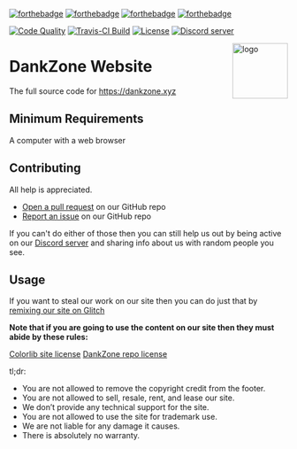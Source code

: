 [![forthebadge](https://forthebadge.com/images/badges/built-with-love.svg)](https://forthebadge.com)
[![forthebadge](https://forthebadge.com/images/badges/powered-by-electricity.svg)](https://forthebadge.com)
[![forthebadge](https://forthebadge.com/images/badges/uses-html.svg)](https://forthebadge.com)
[![forthebadge](https://forthebadge.com/images/badges/validated-html5.svg)](https://forthebadge.com)

<p>
  <a href="https://app.codacy.com/project/LeoDoesThings/dankzone.xyz/dashboard?bid=13535743"><img src="https://img.shields.io/codacy/grade/c9a7e2488d544a09b4d5dc415d9af208?style=for-the-badge" alt="Code Quality"></a>
  <a href="https://travis-ci.org/DankZone/dankzone.xyz"><img src="https://img.shields.io/travis/DankZone/dankzone.xyz?style=for-the-badge" alt="Travis-CI Build"></a>
  <a href="https://github.com/DankZone/dankzone.xyz/blob/glitch/LICENSE.md"><img src="https://img.shields.io/github/license/DankZone/dankzone.xyz?style=for-the-badge" alt="License"></a>
  <a href="https://discord.gg/gwamp7n"><img src="https://img.shields.io/discord/344369585950294016?logo=Discord&style=for-the-badge" alt="Discord server"></a>
</p>

<img align="right" alt="logo" width="100" src="https://cdn.dankzone.xyz/archive/dankzone/icons/DzSQAURE.png">

# DankZone Website

The full source code for <https://dankzone.xyz>

## Minimum Requirements

A computer with a web browser

## Contributing

All help is appreciated.

- [Open a pull request](https://github.com/DankZone/dankzone.xyz/pulls) on our
  GitHub repo
- [Report an issue](https://github.com/DankZone/dankzone.xyz/issues) on our
  GitHub repo

If you can't do either of those then you can still help us out by being active
on our [Discord server](https://discordapp.com/invite/gwamp7n) and sharing info
about us with random people you see.

## Usage

If you want to steal our work on our site then you can do just that by
[remixing our site on Glitch](https://glitch.com/edit/#!/remix/dankzone)

**Note that if you are going to use the content on our site then they must abide
by these rules:**

[Colorlib site license](https://colorlib.com/wp/licence/)
[DankZone repo license](https://github.com/DankZone/dankzone.xyz/blob/master/LICENSE.md)

tl;dr:

- You are not allowed to remove the copyright credit from the footer.
- You are not allowed to sell, resale, rent, and lease our site.
- We don’t provide any technical support for the site.
- You are not allowed to use the site for trademark use.
- We are not liable for any damage it causes.
- There is absolutely no warranty.
